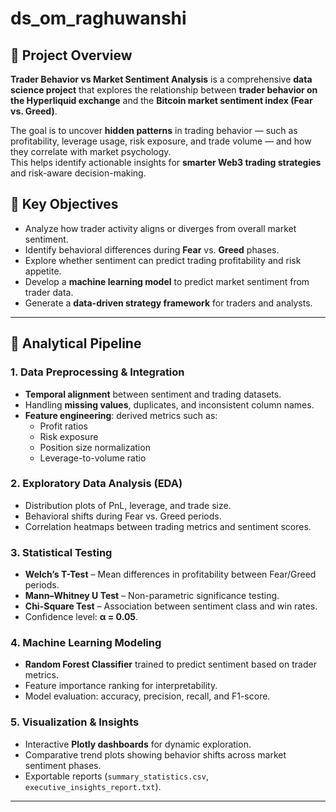 # ds_om_raghuwanshi


## 🎯 Project Overview

**Trader Behavior vs Market Sentiment Analysis** is a comprehensive **data science project** that explores the relationship between **trader behavior on the Hyperliquid exchange** and the **Bitcoin market sentiment index (Fear vs. Greed)**.

The goal is to uncover **hidden patterns** in trading behavior — such as profitability, leverage usage, risk exposure, and trade volume — and how they correlate with market psychology.  
This helps identify actionable insights for **smarter Web3 trading strategies** and risk-aware decision-making.



## 🧠 Key Objectives

- Analyze how trader activity aligns or diverges from overall market sentiment.  
- Identify behavioral differences during **Fear** vs. **Greed** phases.  
- Explore whether sentiment can predict trading profitability and risk appetite.  
- Develop a **machine learning model** to predict market sentiment from trader data.  
- Generate a **data-driven strategy framework** for traders and analysts.

---

## 🧩 Analytical Pipeline

### 1. **Data Preprocessing & Integration**
- **Temporal alignment** between sentiment and trading datasets.  
- Handling **missing values**, duplicates, and inconsistent column names.  
- **Feature engineering**: derived metrics such as:
  - Profit ratios
  - Risk exposure
  - Position size normalization
  - Leverage-to-volume ratio

### 2. **Exploratory Data Analysis (EDA)**
- Distribution plots of PnL, leverage, and trade size.  
- Behavioral shifts during Fear vs. Greed periods.  
- Correlation heatmaps between trading metrics and sentiment scores.

### 3. **Statistical Testing**
- **Welch’s T-Test** – Mean differences in profitability between Fear/Greed periods.  
- **Mann–Whitney U Test** – Non-parametric significance testing.  
- **Chi-Square Test** – Association between sentiment class and win rates.  
- Confidence level: **α = 0.05**.

### 4. **Machine Learning Modeling**
- **Random Forest Classifier** trained to predict sentiment based on trader metrics.  
- Feature importance ranking for interpretability.  
- Model evaluation: accuracy, precision, recall, and F1-score.

### 5. **Visualization & Insights**
- Interactive **Plotly dashboards** for dynamic exploration.  
- Comparative trend plots showing behavior shifts across market sentiment phases.  
- Exportable reports (`summary_statistics.csv`, `executive_insights_report.txt`).

---
